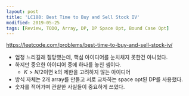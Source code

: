```yaml
---
layout: post
title: 'LC188: Best Time to Buy and Sell Stock IV'
modified: 2019-05-25
tags: [Review, TODO, Array, DP, DP Space Opt, Bound Case Opt]
---
```


<https://leetcode.com/problems/best-time-to-buy-and-sell-stock-iv/>

- 엄청 느리길래 절망했는데, 핵심 아이디어를 눈치채지 못한건 아니었다.
- 하지만 중요한 아이디어 중에 하나를 놓친 셈이다.
  - $K>N/2$이면 k의 제한을 고려하지 않는 아이디어
- 방식 자체는 2개 array를 만들고 서로 교차하는 space opt된 DP를 사용했다.
- 숫자를 적어가며 관찰한 사실들이 중요하게 쓰였다.
